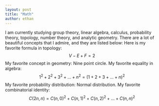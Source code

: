 ```yaml
---
layout: post
title: "Math"
author: ethan
---
```

I am currently studying group theory, linear algebra, calculus, probability theory, topology, number theory, and analytic geometry. 
There are a lot of beautiful concepts that I admire, and they are listed below:
Here is my favorite formula in topology: $$V-E+F=2$$ My favorite concept in geometry: Nine point circle. My favorite equality in algebra: $$1^2+2^2+3^2+...+n^2=(1+2+3+...+n)^2$$ My favorite probability distribution: Normal distribution. My favorite combinatorial identity: $$C(2n,n)=C(n,0)^2+C(n,1)^2+C(n,2)^2+...+C(n,n)^2$$